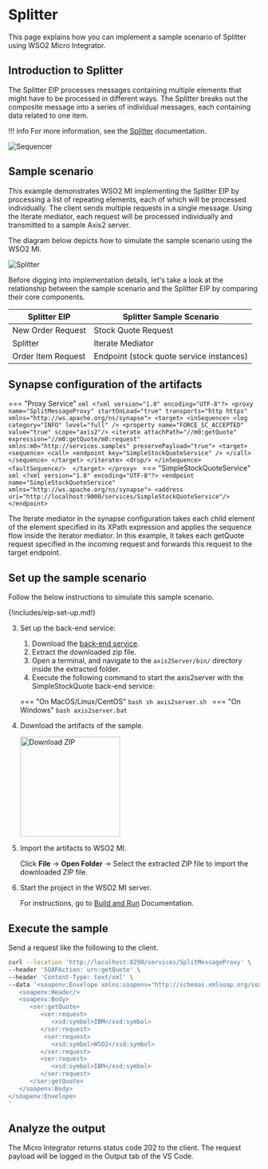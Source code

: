 # Splitter

This page explains how you can implement a sample scenario of Splitter using WSO2 Micro Integrator.

## Introduction to Splitter

The Splitter EIP processes messages containing multiple elements that might have to be processed in different ways. The Splitter breaks out the composite message into a series of individual messages, each containing data related to one item. 

!!! info
    For more information, see the [Splitter](http://www.eaipatterns.com/Sequencer.html) documentation.

![Sequencer]({{base_path}}/assets/img/learn/enterprise-integration-patterns/message-routing/sequencer.gif)

## Sample scenario

This example demonstrates WSO2 MI implementing the Splitter EIP by processing a list of repeating elements, each of which will be processed individually. The client sends multiple requests in a single message. Using the Iterate mediator, each request will be processed individually and transmitted to a sample Axis2 server.

The diagram below depicts how to simulate the sample scenario using the WSO2 MI.

![Splitter]({{base_path}}/assets/img/learn/enterprise-integration-patterns/message-routing/splitter.png)

Before digging into implementation details, let's take a look at the relationship between the sample scenario and the Splitter EIP by comparing their core components.

| Splitter EIP            | Splitter Sample Scenario                 |
|-------------------------|------------------------------------------|
| New Order Request       | Stock Quote Request                      |
| Splitter                | Iterate Mediator                         |
| Order Item Request      | Endpoint (stock quote service instances) |

## Synapse configuration of the artifacts

=== "Proxy Service"
    ```xml
    <?xml version="1.0" encoding="UTF-8"?>
    <proxy name="SplitMessageProxy" startOnLoad="true" transports="http https"
       xmlns="http://ws.apache.org/ns/synapse">
       <target>
          <inSequence>
             <log category="INFO" level="full" />
                <property name="FORCE_SC_ACCEPTED" value="true" scope="axis2"/>
                <iterate attachPath="//m0:getQuote" expression="//m0:getQuote/m0:request" xmlns:m0="http://services.samples"
                   preservePayload="true">
                   <target>
                      <sequence>
                      <call>
                         <endpoint key="SimpleStockQuoteService" />
                      </call>
                   </sequence>
                </target>
             </iterate>
             <drop/>
          </inSequence>
          <faultSequence/> 
       </target>
    </proxy>
    ```
=== "SimpleStockQuoteService"
    ```xml
    <?xml version="1.0" encoding="UTF-8"?>
    <endpoint name="SimpleStockQuoteService" xmlns="http://ws.apache.org/ns/synapse">
       <address uri="http://localhost:9000/services/SimpleStockQuoteService"/>
    </endpoint>
    ```

The Iterate mediator in the synapse configuration takes each child element of the element specified in its XPath expression and applies the sequence flow inside the iterator mediator. In this example, it takes each getQuote request specified in the incoming request and forwards this request to the target endpoint. 

## Set up the sample scenario

Follow the below instructions to simulate this sample scenario.

{!includes/eip-set-up.md!}

3. Set up the back-end service:

    1. Download the [back-end service](https://github.com/wso2-docs/WSO2_EI/blob/master/Back-End-Service/axis2Server.zip).
    2. Extract the downloaded zip file.
    3. Open a terminal, and navigate to the `axis2Server/bin/` directory inside the extracted folder.
    4. Execute the following command to start the axis2server with the SimpleStockQuote back-end service:

    === "On MacOS/Linux/CentOS"
        ```bash
        sh axis2server.sh
        ```
    === "On Windows"
        ```bash
        axis2server.bat
        ```

4. Download the artifacts of the sample.

    <a href="{{base_path}}/assets/attachments/learn/enterprise-integration-patterns/Splitter.zip">
    <img src="{{base_path}}/assets/img/integrate/connectors/download-zip.png" width="200" alt="Download ZIP"></a>

5. Import the artifacts to WSO2 MI.

    Click **File** -> **Open Folder** -> Select the extracted ZIP file to import the downloaded ZIP file.

6. Start the project in the WSO2 MI server.

    For instructions, go to [Build and Run]({{base_path}}/develop/deploy-artifacts/#build-and-run) Documentation.

## Execute the sample

Send a request like the following to the client.

```bash
curl --location 'http://localhost:8290/services/SplitMessageProxy' \
--header 'SOAPAction: urn:getQuote' \
--header 'Content-Type: text/xml' \
--data '<soapenv:Envelope xmlns:soapenv="http://schemas.xmlsoap.org/soap/envelope/" xmlns:ser="http://services.samples" xmlns:xsd="http://services.samples/xsd">
   <soapenv:Header/>
   <soapenv:Body>
      <ser:getQuote>    
         <ser:request>          
            <xsd:symbol>IBM</xsd:symbol>
         </ser:request>
          <ser:request>           
            <xsd:symbol>WSO2</xsd:symbol>
         </ser:request>
         <ser:request>          
            <xsd:symbol>IBM</xsd:symbol>
         </ser:request>
      </ser:getQuote>
   </soapenv:Body>
</soapenv:Envelope>
'
```

## Analyze the output

The Micro Integrator returns status code 202 to the client. The request payload will be logged in the Output tab of the VS Code.

